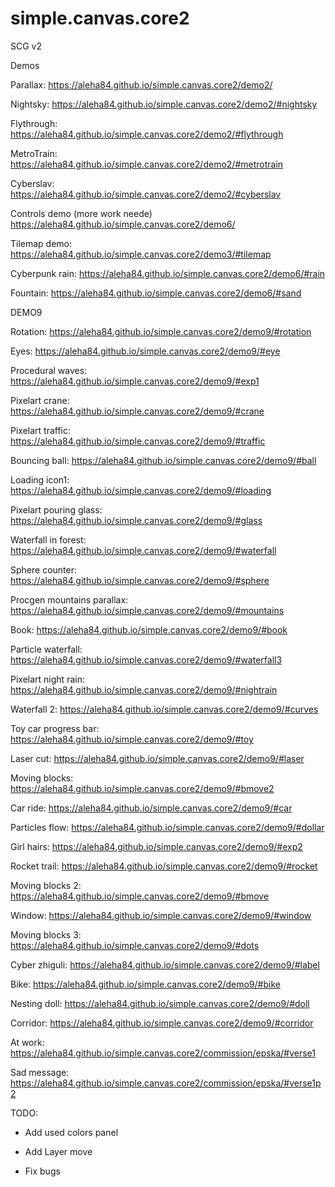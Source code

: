 # simple.canvas.core2
SCG v2

Demos

Parallax: https://aleha84.github.io/simple.canvas.core2/demo2/

Nightsky: https://aleha84.github.io/simple.canvas.core2/demo2/#nightsky

Flythrough: https://aleha84.github.io/simple.canvas.core2/demo2/#flythrough

MetroTrain: https://aleha84.github.io/simple.canvas.core2/demo2/#metrotrain

Cyberslav: https://aleha84.github.io/simple.canvas.core2/demo2/#cyberslav

Controls demo (more work neede) https://aleha84.github.io/simple.canvas.core2/demo6/

Tilemap demo: https://aleha84.github.io/simple.canvas.core2/demo3/#tilemap

Cyberpunk rain: https://aleha84.github.io/simple.canvas.core2/demo6/#rain

Fountain: https://aleha84.github.io/simple.canvas.core2/demo6/#sand

DEMO9

Rotation: https://aleha84.github.io/simple.canvas.core2/demo9/#rotation

Eyes: https://aleha84.github.io/simple.canvas.core2/demo9/#eye

Procedural waves: https://aleha84.github.io/simple.canvas.core2/demo9/#exp1

Pixelart crane: https://aleha84.github.io/simple.canvas.core2/demo9/#crane

Pixelart traffic: https://aleha84.github.io/simple.canvas.core2/demo9/#traffic

Bouncing ball: https://aleha84.github.io/simple.canvas.core2/demo9/#ball

Loading icon1: https://aleha84.github.io/simple.canvas.core2/demo9/#loading

Pixelart pouring glass: https://aleha84.github.io/simple.canvas.core2/demo9/#glass

Waterfall in forest: https://aleha84.github.io/simple.canvas.core2/demo9/#waterfall

Sphere counter: https://aleha84.github.io/simple.canvas.core2/demo9/#sphere

Procgen mountains parallax: https://aleha84.github.io/simple.canvas.core2/demo9/#mountains

Book: https://aleha84.github.io/simple.canvas.core2/demo9/#book

Particle waterfall: https://aleha84.github.io/simple.canvas.core2/demo9/#waterfall3

Pixelart night rain: https://aleha84.github.io/simple.canvas.core2/demo9/#nightrain

Waterfall 2: https://aleha84.github.io/simple.canvas.core2/demo9/#curves

Toy car progress bar: https://aleha84.github.io/simple.canvas.core2/demo9/#toy

Laser cut: https://aleha84.github.io/simple.canvas.core2/demo9/#laser

Moving blocks: https://aleha84.github.io/simple.canvas.core2/demo9/#bmove2

Car ride: https://aleha84.github.io/simple.canvas.core2/demo9/#car

Particles flow: https://aleha84.github.io/simple.canvas.core2/demo9/#dollar

Girl hairs: https://aleha84.github.io/simple.canvas.core2/demo9/#exp2

Rocket trail: https://aleha84.github.io/simple.canvas.core2/demo9/#rocket

Moving blocks 2: https://aleha84.github.io/simple.canvas.core2/demo9/#bmove

Window: https://aleha84.github.io/simple.canvas.core2/demo9/#window

Moving blocks 3: https://aleha84.github.io/simple.canvas.core2/demo9/#dots

Cyber zhiguli: https://aleha84.github.io/simple.canvas.core2/demo9/#label

Bike: https://aleha84.github.io/simple.canvas.core2/demo9/#bike

Nesting doll: https://aleha84.github.io/simple.canvas.core2/demo9/#doll

Corridor: https://aleha84.github.io/simple.canvas.core2/demo9/#corridor

At work: https://aleha84.github.io/simple.canvas.core2/commission/epska/#verse1

Sad message: https://aleha84.github.io/simple.canvas.core2/commission/epska/#verse1p2

TODO: 

- Add used colors panel

- Add Layer move

- Fix bugs







